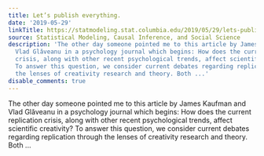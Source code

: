 ```yaml
---
title: Let’s publish everything.
date: '2019-05-29'
linkTitle: https://statmodeling.stat.columbia.edu/2019/05/29/lets-publish-everything/
source: Statistical Modeling, Causal Inference, and Social Science
description: 'The other day someone pointed me to this article by James Kaufman and
  Vlad Glǎveanu in a psychology journal which begins: How does the current replication
  crisis, along with other recent psychological trends, affect scientific creativity?
  To answer this question, we consider current debates regarding replication through
  the lenses of creativity research and theory. Both ...'
disable_comments: true
---
```

The other day someone pointed me to this article by James Kaufman and Vlad Glǎveanu in a psychology journal which begins: How does the current replication crisis, along with other recent psychological trends, affect scientific creativity? To answer this question, we consider current debates regarding replication through the lenses of creativity research and theory. Both ...